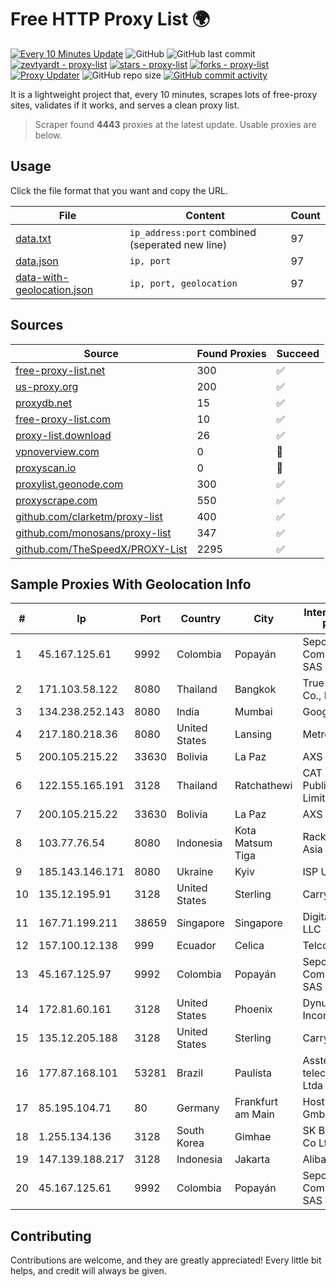 
# Free HTTP Proxy List 🌍

[![Every 10 Minutes Update](https://github.com/mertguvencli/http-proxy-list/actions/workflows/main.yml/badge.svg?branch=main)](https://github.com/mertguvencli/http-proxy-list/actions/workflows/main.yml)
![GitHub](https://img.shields.io/github/license/mertguvencli/http-proxy-list)
![GitHub last commit](https://img.shields.io/github/last-commit/mertguvencli/http-proxy-list)
[![zevtyardt - proxy-list](https://img.shields.io/static/v1?label=zevtyardt&message=proxy-list&color=blue&logo=github)](https://github.com/zevtyardt/proxy-list "Go to GitHub repo")
[![stars - proxy-list](https://img.shields.io/github/stars/zevtyardt/proxy-list?style=social)](https://github.com/zevtyardt/proxy-list)
[![forks - proxy-list](https://img.shields.io/github/forks/zevtyardt/proxy-list?style=social)](https://github.com/zevtyardt/proxy-list)
[![Proxy Updater](https://github.com/zevtyardt/proxy-list/workflows/Proxy%20Updater/badge.svg)](https://github.com/zevtyardt/proxy-list/actions?query=workflow:"Proxy+Updater")
![GitHub repo size](https://img.shields.io/github/repo-size/zevtyardt/proxy-list)
[![GitHub commit activity](https://img.shields.io/github/commit-activity/m/zevtyardt/proxy-list?logo=commits)](https://github.com/zevtyardt/proxy-list/commits/main)

It is a lightweight project that, every 10 minutes, scrapes lots of free-proxy sites, validates if it works, and serves a clean proxy list.

> Scraper found **4443** proxies at the latest update. Usable proxies are below.

## Usage

Click the file format that you want and copy the URL.

|File|Content|Count|
|----|-------|-----|
|[data.txt](https://raw.githubusercontent.com/mertguvencli/http-proxy-list/main/proxy-list/data.txt)|`ip_address:port` combined (seperated new line)|97|
|[data.json](https://raw.githubusercontent.com/mertguvencli/http-proxy-list/main/proxy-list/data.json)|`ip, port`|97|
|[data-with-geolocation.json](https://raw.githubusercontent.com/mertguvencli/http-proxy-list/main/proxy-list/data-with-geolocation.json)|`ip, port, geolocation`|97|

## Sources

|Source|Found Proxies|Succeed|
|------|-------------|-------|
|[free-proxy-list.net](https://free-proxy-list.net)|300|✅|
|[us-proxy.org](https://www.us-proxy.org)|200|✅|
|[proxydb.net](http://proxydb.net)|15|✅|
|[free-proxy-list.com](https://free-proxy-list.com/?page=&port=&type%5B%5D=http&type%5B%5D=https&up_time=0&search=Search)|10|✅|
|[proxy-list.download](https://www.proxy-list.download/HTTP)|26|✅|
|[vpnoverview.com](https://vpnoverview.com/privacy/anonymous-browsing/free-proxy-servers)|0|🚫|
|[proxyscan.io](https://www.proxyscan.io)|0|🚫|
|[proxylist.geonode.com](https://proxylist.geonode.com/api/proxy-list?limit=300&page=1&sort_by=lastChecked&sort_type=desc&protocols=http,https)|300|✅|
|[proxyscrape.com](https://api.proxyscrape.com/v2/?request=displayproxies&protocol=http&timeout=10000&country=all&ssl=all&anonymity=all)|550|✅|
|[github.com/clarketm/proxy-list](https://raw.githubusercontent.com/clarketm/proxy-list/master/proxy-list-raw.txt)|400|✅|
|[github.com/monosans/proxy-list](https://raw.githubusercontent.com/monosans/proxy-list/main/proxies/http.txt)|347|✅|
|[github.com/TheSpeedX/PROXY-List](https://raw.githubusercontent.com/TheSpeedX/PROXY-List/master/http.txt)|2295|✅|


## Sample Proxies With Geolocation Info

|#|Ip|Port|Country|City|Internet Service Provider|
|-|--|----|-------|----|-------------------------|
|1|45.167.125.61|9992|Colombia|Popayán|Sepcom Comunicaciones SAS|
|2|171.103.58.122|8080|Thailand|Bangkok|True Internet Co., Ltd.|
|3|134.238.252.143|8080|India|Mumbai|Google LLC|
|4|217.180.218.36|8080|United States|Lansing|Metronet|
|5|200.105.215.22|33630|Bolivia|La Paz|AXS Bolivia S. A.|
|6|122.155.165.191|3128|Thailand|Ratchathewi|CAT Telecom Public Company Limited|
|7|200.105.215.22|33630|Bolivia|La Paz|AXS Bolivia S. A.|
|8|103.77.76.54|8080|Indonesia|Kota Matsum Tiga|Rackh Lintas Asia|
|9|185.143.146.171|8080|Ukraine|Kyiv|ISP UTELS|
|10|135.12.195.91|3128|United States|Sterling|Carrytel|
|11|167.71.199.211|38659|Singapore|Singapore|DigitalOcean, LLC|
|12|157.100.12.138|999|Ecuador|Celica|Telconet S.A|
|13|45.167.125.97|9992|Colombia|Popayán|Sepcom Comunicaciones SAS|
|14|172.81.60.161|3128|United States|Phoenix|Dynu Systems Incorporated|
|15|135.12.205.188|3128|United States|Sterling|Carrytel|
|16|177.87.168.101|53281|Brazil|Paulista|Asstelecom telecomunicação Ltda me|
|17|85.195.104.71|80|Germany|Frankfurt am Main|Host Europe GmbH|
|18|1.255.134.136|3128|South Korea|Gimhae|SK Broadband Co Ltd|
|19|147.139.188.217|3128|Indonesia|Jakarta|Alibaba.com LLC|
|20|45.167.125.61|9992|Colombia|Popayán|Sepcom Comunicaciones SAS|



## Contributing

Contributions are welcome, and they are greatly appreciated! Every
little bit helps, and credit will always be given.

